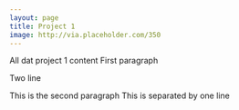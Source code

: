 ```yaml
---
layout: page
title: Project 1
image: http://via.placeholder.com/350
---
```


All dat project 1 content First paragraph

Two line


This is the second paragraph<!-- more -->
This is separated by one line